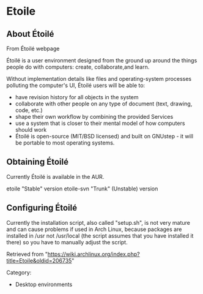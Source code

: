 Etoile
======

About Étoilé
------------

From Étoilé webpage

Étoilé is a user environment designed from the ground up around the
things people do with computers: create, collaborate,and learn.

Without implementation details like files and operating-system processes
polluting the computer's UI, Étoilé users will be able to:

-   have revision history for all objects in the system
-   collaborate with other people on any type of document (text,
    drawing, code, etc.)
-   shape their own workflow by combining the provided Services
-   use a system that is closer to their mental model of how computers
    should work
-   Étoilé is open-source (MIT/BSD licensed) and built on GNUstep - it
    will be portable to most operating systems.

Obtaining Étoilé
----------------

Currently Étoilé is available in the AUR.

etoile
    "Stable" version
etoile-svn
    "Trunk" (Unstable) version

Configuring Étoilé
------------------

Currently the installation script, also called "setup.sh", is not very
mature and can cause problems if used in Arch Linux, because packages
are installed in /usr not /usr/local (the script assumes that you have
installed it there) so you have to manually adjust the script.

Retrieved from
"https://wiki.archlinux.org/index.php?title=Etoile&oldid=206735"

Category:

-   Desktop environments
